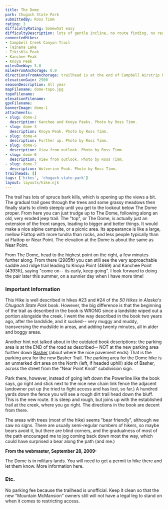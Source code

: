 ```yaml
---
title: The Dome
park: Chugach State Park
submittedBy: Ross Timm
rating: 3
difficultyRating: Somewhat easy
difficultyDescription: lots of gentle incline, no route finding, no real scree, short steep areas.
connectedHikes:
- Campbell Creek Canyon Trail
- Tainana Lake
- Tikishla Peak
- Kanchee Peak
- Knoya Peak
milesOneWay: 5.0
milesFromAnchorage: 0.0
directionsFromAnchorage: trailhead is at the end of Campbell Airstrip Road, off Tudor
elevationGain: 2500
seasonDescription: All year
mapFilename: dome-topo.jpg
topoFilename: 
elevationFilename: 
gpxFilename: 
bannerImage: dome-1
attachments:
- slug: dome-2
  description: Kanchee and Knoya Peaks. Photo by Ross Timm.
- slug: dome-3
  description: Knoya Peak. Photo by Ross Timm.
- slug: dome-4
  description: Further up. Photo by Ross Timm.
- slug: dome-5
  description: View from outlook. Photo by Ross Timm.
- slug: dome-6
  description: View from outlook. Photo by Ross Timm.
- slug: dome-7
  description: Wolverine Peak. Photo by Ross Timm.
trailheads: []
tags: ['hikes', 'chugach-state-park']
layout: layouts/hike.njk
---
```

The trail has lots of spruce bark kills, which is opening up the views a bit. The gradual trail goes through the trees and some grassy meadows then finally starts to climb steeply until you get to the lookout below The Dome proper. From here you can just trudge up to The Dome, following along an old, very eroded jeep trail. The "top", or The Dome, is actually just an extension of the front ranges, leading to bigger and better things. It would make a nice alpine campsite, or a picnic area. Its appearance is like a large, mellow Flattop with more tundra than rocks, and less people typically than at Flattop or Near Point. The elevation at the Dome is about the same as Near Point.

From The Dome, head to the highest point on the right, a few minutes further along. From there (2985ft) you can still see the very approachable saddle and ridge trail leading to Knoya Point (4669) and Kanchee Point (4393ft), saying "come on-- its early, keep going". I look forward to doing the pair later this summer, on a sunnier day when I have more time!

### Important Information

This Hike is well described in hikes #23 and #24 of the *50 Hikes in Alaska's Chugach State Park* book. However, the big difference is that the beginning of the trail as described in the book is WRONG since a landslide wiped out a portion alongside the creek. I went the way described in the book two years ago, after the landslide, and it sucked-- very muggy and muddy, transversing the mudslide in areas, and adding twenty minutes, all in alder and boggy areas.

Another hint not talked about in the outdated book descriptions: the parking area is at the END of the road as described-- NOT at the new parking area further down [Basher](http://alaskahikesearch.com/hikes/basher-trail/ "Basher Trail") (about where the nice pavement ends) That is the parking area for the new Basher Trail. The parking area for the Dome hike is an unmarked dirt area on the North (left, if headed uphill) side of Basher, across the street from the "Near Point Knoll" subdivision sign.

Park there, however, instead of going left down the Powerline like the book says, go right and stick next to the nice new chain link fence the adjacent landowner put up (he tried to fight access and has lost, so far.) A hundred yards down the fence you will see a rough dirt trail head down the bluff. This is the new route. It is steep and rough, but joins up with the established trail at the creek, where you go right. The directions in the book are decent from there.

The areas with trees (most of the hike) seems "bear friendly", although we saw no signs. There are usually semi-regular numbers of hikers, so maybe bears avoid it, but there are blind corners, and the gradualness of most of the path encouraged me to jog coming back down most the way, which could have surprised a bear along the path (and me.)

**From the webmaster, September 28, 2009:**

The Dome is in military lands. You will need to get a permit to hike there and let them know. More information here.

### Etc.

No parking fee because the trailhead is unofficial. Keep it clean so that the new "Mountain McMansion" owners still will not have a legal leg to stand on when it comes to restricting access.